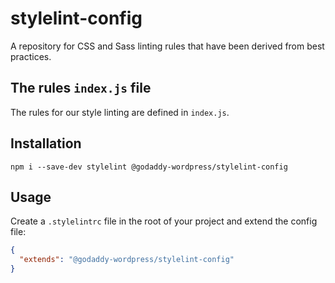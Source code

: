 # stylelint-config

A repository for CSS and Sass linting rules that have been derived from best practices.

## The rules `index.js` file

The rules for our style linting are defined in `index.js`.

## Installation

```
npm i --save-dev stylelint @godaddy-wordpress/stylelint-config
```

## Usage

Create a `.stylelintrc` file in the root of your project and extend the config file:

``` json
{
  "extends": "@godaddy-wordpress/stylelint-config"
}
```
